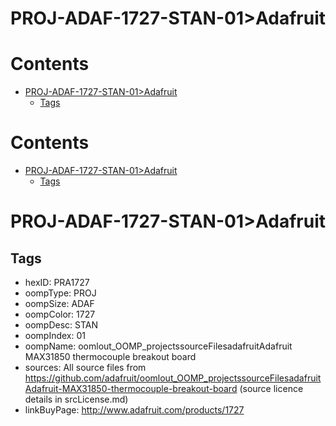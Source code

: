 
PROJ-ADAF-1727-STAN-01>Adafruit
===============================

Contents
========

* [PROJ-ADAF-1727-STAN-01>Adafruit](#proj-adaf-1727-stan-01adafruit)
	* [Tags](#tags)

Contents
========

* [PROJ-ADAF-1727-STAN-01>Adafruit](#proj-adaf-1727-stan-01adafruit)
	* [Tags](#tags)

# PROJ-ADAF-1727-STAN-01>Adafruit

## Tags

- hexID: PRA1727
- oompType: PROJ
- oompSize: ADAF
- oompColor: 1727
- oompDesc: STAN
- oompIndex: 01
- oompName: oomlout_OOMP_projectssourceFilesadafruitAdafruit MAX31850 thermocouple breakout board
- sources: All source files from https://github.com/adafruit/oomlout_OOMP_projectssourceFilesadafruitAdafruit-MAX31850-thermocouple-breakout-board (source licence details in srcLicense.md)
- linkBuyPage: http://www.adafruit.com/products/1727
